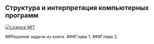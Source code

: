 ## Структура и интерпретация компьютерных программ
[![Licence MIT](https://img.shields.io/badge/license-MIT-blue.svg)](https://opensource.org/licenses/MIT)

##Решения задачи из книги.
###Глава 1.
###Глава 2.
